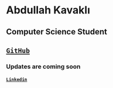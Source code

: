 # Abdullah Kavaklı
## Computer Science Student
## [**`GitHub`**](https://github.com/abdullahkavakli)

### Updates are coming soon

#### [**`Linkedin`**](https://www.linkedin.com/in/abdullahkavakli/)

